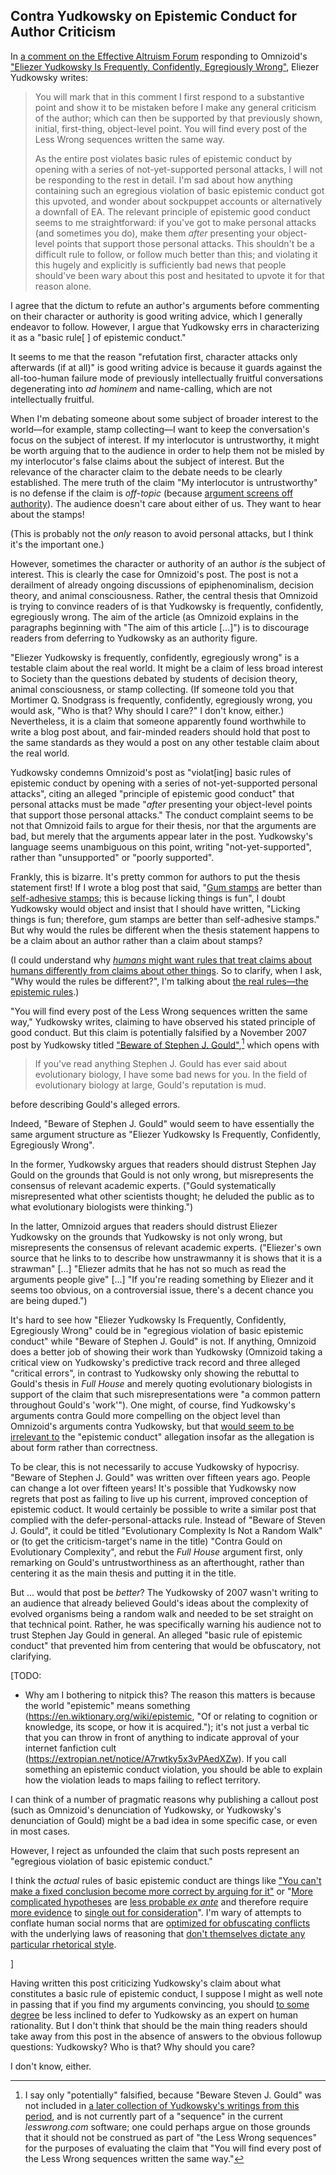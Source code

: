 ## Contra Yudkowsky on Epistemic Conduct for Author Criticism

In [a comment on the Effective Altruism Forum](https://forum.effectivealtruism.org/posts/ZS9GDsBtWJMDEyFXh/eliezer-yudkowsky-is-frequently-confidently-egregiously?commentId=7fs5nHEkK6AGgPAJ9) responding to Omnizoid's ["Eliezer Yudkowsky Is Frequently, Confidently, Egregiously Wrong"](https://www.lesswrong.com/posts/TjyyngWFYvQWPpNNj/eliezer-yudkowsky-is-frequently-confidently-egregiously), Eliezer Yudkowsky writes:

> You will mark that in this comment I first respond to a substantive point and show it to be mistaken before I make any general criticism of the author; which can then be supported by that previously shown, initial, first-thing, object-level point. You will find every post of the Less Wrong sequences written the same way.
>
> As the entire post violates basic rules of epistemic conduct by opening with a series of not-yet-supported personal attacks, I will not be responding to the rest in detail. I'm sad about how anything containing such an egregious violation of basic epistemic conduct got this upvoted, and wonder about sockpuppet accounts or alternatively a downfall of EA. The relevant principle of epistemic good conduct seems to me straightforward: if you've got to make personal attacks (and sometimes you do), make them _after_ presenting your object-level points that support those personal attacks. This shouldn't be a difficult rule to follow, or follow much better than this; and violating it this hugely and explicitly is sufficiently bad news that people should've been wary about this post and hesitated to upvote it for that reason alone.

I agree that the dictum to refute an author's arguments before commenting on their character or authority is good writing advice, which I generally endeavor to follow. However, I argue that Yudkowsky errs in characterizing it as a "basic rule[ ] of epistemic conduct."

It seems to me that the reason "refutation first, character attacks only afterwards (if at all)" is good writing advice is because it guards against the all-too-human failure mode of previously intellectually fruitful conversations degenerating into _ad hominem_ and name-calling, which are not intellectually fruitful.

When I'm debating someone about some subject of broader interest to the world—for example, stamp collecting—I want to keep the conversation's focus on the subject of interest. If my interlocutor is untrustworthy, it might be worth arguing that to the audience in order to help them not be misled by my interlocutor's false claims about the subject of interest. But the relevance of the character claim to the debate needs to be clearly established. The mere truth of the claim "My interlocutor is untrustworthy" is no defense if the claim is _off-topic_ (because [argument screens off authority](https://www.lesswrong.com/posts/5yFRd3cjLpm3Nd6Di/argument-screens-off-authority)). The audience doesn't care about either of us. They want to hear about the stamps!

(This is probably not the _only_ reason to avoid personal attacks, but I think it's the important one.)

However, sometimes the character or authority of an author _is_ the subject of interest. This is clearly the case for Omnizoid's post. The post is not a derailment of already ongoing discussions of epiphenominalism, decision theory, and animal consciousness. Rather, the central thesis that Omnizoid is trying to convince readers of is that Yudkowsky is frequently, confidently, egregiously wrong. The aim of the article (as Omnizoid explains in the paragraphs beginning with "The aim of this article [...]") is to discourage readers from deferring to Yudkowsky as an authority figure. 

"Eliezer Yudkowsky is frequently, confidently, egregiously wrong" is a testable claim about the real world. It might be a claim of less broad interest to Society than the questions debated by students of decision theory, animal consciousness, or stamp collecting. (If someone told you that Mortimer Q. Snodgrass is frequently, confidently, egregiously wrong, you would ask, "Who is that? Why should I care?" I don't know, either.) Nevertheless, it is a claim that someone apparently found worthwhile to write a blog post about, and fair-minded readers should hold that post to the same standards as they would a post on any other testable claim about the real world.

Yudkowsky condemns Omnizoid's post as "violat[ing] basic rules of epistemic conduct by opening with a series of not-yet-supported personal attacks", citing an alleged "principle of epistemic good conduct" that personal attacks must be made "_after_ presenting your object-level points that support those personal attacks." The conduct complaint seems to be not that Omnizoid fails to argue for their thesis, nor that the arguments are bad, but merely that the arguments appear later in the post. Yudkowsky's language seems unambiguous on this point, writing "not-yet-supported", rather than "unsupported" or "poorly supported".

Frankly, this is bizarre. It's pretty common for authors to put the thesis statement first! If I wrote a blog post that said, "[Gum stamps](https://en.wikipedia.org/wiki/Postage_stamp_gum) are better than [self-adhesive stamps](https://en.wikipedia.org/wiki/Self-adhesive_stamp); this is because licking things is fun", I doubt Yudkowsky would object and insist that I should have written, "Licking things is fun; therefore, gum stamps are better than self-adhesive stamps." But why would the rules be different when the thesis statement happens to be a claim about an author rather than a claim about stamps?

(I could understand why [_humans_ might want rules that treat claims about humans differently from claims about other things](https://www.lesswrong.com/posts/h2Hk2c2Gp5sY4abQh/lack-of-social-grace-is-an-epistemic-virtue). So to clarify, when I ask, "Why would the rules be different?", I'm talking about [the real rules—the epistemic rules](https://www.lesswrong.com/posts/eY45uCCX7DdwJ4Jha/no-one-can-exempt-you-from-rationality-s-laws).)

"You will find every post of the Less Wrong sequences written the same way," Yudkowsky writes, claiming to have observed his stated principle of good conduct. But this claim is potentially falsified by a November 2007 post by Yudkowsky titled ["Beware of Stephen J. Gould"](https://www.lesswrong.com/posts/BahoNzY2pzSeM2Dtk/beware-of-stephen-j-gould),[^sequence-scope] which opens with

> If you've read anything Stephen J. Gould has ever said about evolutionary biology, I have some bad news for you. In the field of evolutionary biology at large, Gould's reputation is mud.

before describing Gould's alleged errors.

[^sequence-scope]: I say only "potentially" falsified, because "Beware Steven J. Gould" was not included in [a later collection of Yudkowsky's writings from this period](https://www.readthesequences.com/), and is not currently part of a "sequence" in the current _lesswrong.com_ software; one could perhaps argue on those grounds that it should not be construed as part of "the Less Wrong sequences" for the purposes of evaluating the claim that "You will find every post of the Less Wrong sequences written the same way."

Indeed, "Beware of Stephen J. Gould" would seem to have essentially the same argument structure as "Eliezer Yudkowsky Is Frequently, Confidently, Egregiously Wrong".

In the former, Yudkowsky argues that readers should distrust Stephen Jay Gould on the grounds that Gould is not only wrong, but misrepresents the consensus of relevant academic experts. ("Gould systematically misrepresented what other scientists thought; he deluded the public as to what evolutionary biologists were thinking.")

In the latter, Omnizoid argues that readers should distrust Eliezer Yudkowsky on the grounds that Yudkowsky is not only wrong, but misrepresents the consensus of relevant academic experts. ("Eliezer's own source that he links to to describe how unstrawmanny it is shows that it is a strawman" [...] "Eliezer admits that he has not so much as read the arguments people give" [...] "If you're reading something by Eliezer and it seems too obvious, on a controversial issue, there's a decent chance you are being duped.")

It's hard to see how "Eliezer Yudkowsky Is Frequently, Confidently, Egregiously Wrong" could be in "egregious violation of basic epistemic conduct" while "Beware of Stephen J. Gould" is not. If anything, Omnizoid does a better job of showing their work than Yudkowsky (Omnizoid taking a critical view on Yudkowsky's predictive track record and three alleged "critical errors", in contrast to Yudkowsky only showing the rebuttal to Gould's thesis in _Full House_ and merely quoting evolutionary biologists in support of the claim that such misrepresentations were "a common pattern throughout Gould's 'work'"). One might, of course, find Yudkowsky's arguments contra Gould more compelling on the object level than Omnizoid's arguments contra Yudkowsky, but that [would seem to be irrelevant to](https://www.lesswrong.com/posts/WQFioaudEH8R7fyhm/local-validity-as-a-key-to-sanity-and-civilization) the "epistemic conduct" allegation insofar as the allegation is about form rather than correctness.

To be clear, this is not necessarily to accuse Yudkowsky of hypocrisy. "Beware of Stephen J. Gould" was written over fifteen years ago. People can change a lot over fifteen years! It's possible that Yudkowsky now regrets that post as failing to live up his current, improved conception of epistemic coduct. It would certainly be possible to write a similar post that complied with the defer-personal-attacks rule. Instead of "Beware of Steven J. Gould", it could be titled "Evolutionary Complexity Is Not a Random Walk" or (to get the criticism-target's name in the title) "Contra Gould on Evolutionary Complexity", and rebut the _Full House_ argument first, only remarking on Gould's untrustworthiness as an afterthought, rather than centering it as the main thesis and putting it in the title.

But ... would that post be _better_? The Yudkowsky of 2007 wasn't writing to an audience that already believed Gould's ideas about the complexity of evolved organisms being a random walk and needed to be set straight on that technical point. Rather, he was specifically warning his audience not to trust Stephen Jay Gould in general. An alleged "basic rule of epistemic conduct" that prevented him from centering that would be obfuscatory, not clarifying.


[TODO:

 * Why am I bothering to nitpick this? The reason this matters is because the world "epistemic" means something (https://en.wiktionary.org/wiki/epistemic, "Of or relating to cognition or knowledge, its scope, or how it is acquired."); it's not just a verbal tic that you can throw in front of anything to indicate approval of your internet fanfiction cult (https://extropian.net/notice/A7rwtky5x3vPAedXZw). If you call something an epistemic conduct violation, you should be able to explain how the violation leads to maps failing to reflect territory.

I can think of a number of pragmatic reasons why publishing a callout post (such as Omnizoid's denunciation of Yudkowsky, or Yudkowsky's denunciation of Gould) might be a bad idea in some specific case, or even in most cases.

However, I reject as unfounded the claim that such posts represent an "egregious violation of basic epistemic conduct."

I think the _actual_ rules of basic epistemic conduct are things like ["You can't make a fixed conclusion become more correct by arguing for it"](https://www.lesswrong.com/posts/34XxbRFe54FycoCDw/the-bottom-line) or "[More complicated hypotheses](https://www.lesswrong.com/posts/Yq6aA4M3JKWaQepPJ/burdensome-details) are [less probable _ex ante_](https://www.lesswrong.com/posts/mB95aqTSJLNR9YyjH/message-length) and therefore require [more evidence](https://www.lesswrong.com/posts/nj8JKFoLSMEmD3RGp/how-much-evidence-does-it-take) to [single out for consideration](https://www.lesswrong.com/posts/X2AD2LgtKgkRNPj2a/privileging-the-hypothesis)". I'm wary of attempts to conflate human social norms that are [optimized for obfuscating conflicts](https://www.lesswrong.com/posts/e4GBj6jxRZcsHFSvP/assume-bad-faith) with the underlying laws of reasoning that [don't themselves dictate any particular rhetorical style](https://www.lesswrong.com/posts/SX6wQEdGfzz7GKYvp/rationalist-discourse-is-like-physicist-motors).

]


Having written this post criticizing Yudkowsky's claim about what constitutes a basic rule of epistemic conduct, I suppose I might as well note in passing that if you find my arguments convincing, you should [to some degree](https://www.lesswrong.com/posts/627DZcvme7nLDrbZu/update-yourself-incrementally) be less inclined to defer to Yudkowsky as an expert on human rationality. But I don't think that should be the main thing readers should take away from this post in the absence of answers to the obvious followup questions: Yudkowsky? Who is that? Why should you care?

I don't know, either.
